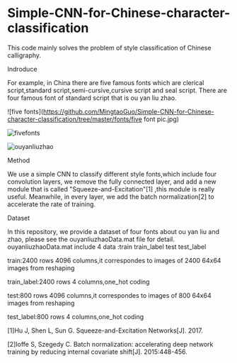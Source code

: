 # Simple-CNN-for-Chinese-character-classification
This code mainly solves the problem of style classification of Chinese calligraphy.

Indroduce

For example, in China there are five famous fonts which are clerical script,standard script,semi-cursive,cursive script and seal script.
There are four famous font of standard script that is ou yan liu zhao.

![five fonts](https://github.com/MingtaoGuo/Simple-CNN-for-Chinese-character-classification/tree/master/fonts/five font pic.jpg)

![fivefonts](https://github.com/MingtaoGuo/Simple-CNN-for-Chinese-character-classification/tree/master/fonts/fivefonts.jpg)

![ouyanliuzhao](https://github.com/MingtaoGuo/Simple-CNN-for-Chinese-character-classification/tree/master/fonts/ouyanliuzhao.jpg)

Method

We use a simple CNN to classify different style fonts,which include four convolution layers, we remove the fully connected layer, and add a new module that is called "Squeeze-and-Excitation"[1] ,this module is really useful. Meanwhile, in every layer, we add the batch normalization[2] to accelerate the rate of training.

Dataset

In this repository, we provide a dataset of four fonts about ou yan liu and zhao, please see the ouyanliuzhaoData.mat file for detail.  
ouyanliuzhaoData.mat include 4 data :train train_label test test_label

train:2400 rows 4096 columns,it correspondes to images of 2400 64x64 images from reshaping

train_label:2400 rows 4 columns,one_hot coding

test:800 rows 4096 columns,it correspondes to images of 800 64x64 images from reshaping

test_label:800 rows 4 columns,one_hot coding

[1]Hu J, Shen L, Sun G. Squeeze-and-Excitation Networks[J]. 2017.

[2]Ioffe S, Szegedy C. Batch normalization: accelerating deep network training by reducing internal covariate shift[J]. 2015:448-456.
